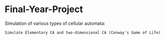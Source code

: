 # Final-Year-Project
Simulation of various types of cellular automata:

    Simulate Elementary CA and two-dimensional CA (Conway's Game of Life) 
